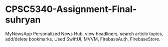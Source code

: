 # CPSC5340-Assignment-Final-suhryan
MyNewsApp
Personalized News Hub, view headliners, search article topics, add/delete bookmarks.
Used SwiftUI, MVVM, FirebaseAuth, FirebaseStore.
